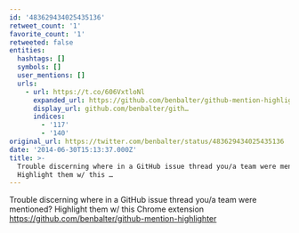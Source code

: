 ```yaml
---
id: '483629434025435136'
retweet_count: '1'
favorite_count: '1'
retweeted: false
entities:
  hashtags: []
  symbols: []
  user_mentions: []
  urls:
    - url: https://t.co/606VxtloNl
      expanded_url: https://github.com/benbalter/github-mention-highlighter
      display_url: github.com/benbalter/gith…
      indices:
        - '117'
        - '140'
original_url: https://twitter.com/benbalter/status/483629434025435136
date: '2014-06-30T15:13:37.000Z'
title: >-
  Trouble discerning where in a GitHub issue thread you/a team were mentioned?
  Highlight them w/ this …
---
```


Trouble discerning where in a GitHub issue thread you/a team were mentioned? Highlight them w/ this Chrome extension https://github.com/benbalter/github-mention-highlighter